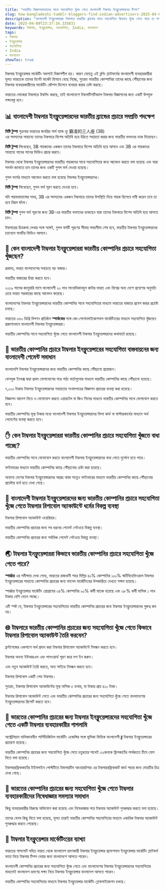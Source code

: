 ```yaml
---
title: "ভারতীয় বিজ্ঞাপনদাতাদের সাথে সহযোগিতা খুঁজে পেতে বাংলাদেশী টাম্বলার ইনফ্লুয়েন্সারদের টিপস"
slug: how-bangladeshi-tumblr-bloggers-find-indian-advertisers-2025-04-09
description: "বাংলাদেশী ইনফ্লুয়েন্সাররা টাম্বলারে ভারতীয় ব্র্যান্ডের সাথে সহযোগিতা কিভাবে খুঁজে পেতে পারে তা সম্পর্কে টিপস শেয়ার করছে।"
date: 2025-04-09T23:37:16.335831
keywords: টাম্বলার, ইনফ্লুয়েন্সার, সহযোগিতা, India, বাংলাদেশ
tags:
- টাম্বলার
- ইনফ্লুয়েন্সার
- সহযোগিতা
- India
- বাংলাদেশ
showToc: true
---
```


টাম্বলার ইনফ্লুয়েন্সার মার্কেটিং অবশ্যই বিকাশশীল হয়। কারণ যেহেতু এই ব্লগিং প্ল্যাটফর্মের বাংলাদেশী ব্যবহারকারীরা মূলত ভারতকে তাদের টার্গেট মার্কেট হিসাবে বেছে নিচ্ছে, সুতরাং ভারতীয় কোম্পানিরা তাদের কাছে পৌঁছানোর জন্য টাম্বলার ব্যবহারকারীদের মার্কেটিং কৌশল হিসেবে ব্যবহার করার চেষ্টা করছে।

ভারতের লোকেরা টাম্বলারে টাম্বলিং করছে, তাই বাংলাদেশে টাম্বলাটিসটিক্যাল টাম্বলার বিজ্ঞাপনের জন্য একটি উপযুক্ত লক্ষ্যবস্তু হবে।


## 📊 বাংলাদেশী টাম্বলার ইনফ্লুয়েন্সারদের ভারতীয় ব্র্যান্ডের প্রচারে সম্প্রতি পদক্ষেপ
**মিষ্টি টুম্পা** শুক্রবার ভারতের জনপ্রিয় গার্ল ব্যান্ড ক্রু 霸凌的三人座 (3B)  
এর সদস্যদের সাহায্যে তাদের টাম্বলারে বিশেষ অতিথি হয়ে উঠতে সহায়তা করার জন্য ভারতীয় ভক্তদের ডাক দিয়েছেন।

**মিষ্টি টুম্পা** লিখেছেন, 3B গায়কদের একজন তাদের টাম্বলারে বিশেষ অতিথি হয়ে আসবে এবং 3B এর গায়কদের সাহায্যে গানের গানের ভিডিও প্রচার করবে।

টাম্বলার থেকে টাম্বলার ইনফ্লুয়েন্সারদের ভারতীয় গায়কদের সাথে সহযোগিতার জন্য আবেদন করতে বলা হয়েছে এবং যারা সমর্থন জানাতে চান তাদের জন্য একটি গুগল ফর্ম দেওয়া হয়েছে।

গুগল ফর্মের মাধ্যমে আবেদন করতে বলা হয়েছে টাম্বলার ইনফ্লুয়েন্সারদের।

**মিষ্টি টুম্পা** লিখেছেন, গুগল ফর্ম পূরণ করতে দেওয়া হবে।

যদি পারফরম্যান্সের সময়, 3B এর সদস্যদের একজন টাম্বলারে তাদের উপস্থিতি নিয়ে গায়ক হিসেবে দাবী করেন তবে তা হবে বিরল ঘটনা।

**মিষ্টি টুম্পা** গুগল ফর্ম পূরণের জন্য 3B-এর ভারতীয় ভক্তাদের ডাকছেন যারা তাদের টাম্বলারে বিশেষ অতিথি হয়ে আসতে চান।

টাম্বলারের চিত্রকথা লেখার সঙ্গে সঙ্গেই, গুগল ফর্মটি পূরণের সীমার সময়সীমা শেষ হবে, ভারতীয় টাম্বলার ইনফ্লুয়েন্সারদের চ্যানেলে গানটির ভিডিও আসবে।

## 🎉 কেন বাংলাদেশী টাম্বলার ইনফ্লুয়েন্সাররা ভারতীয় কোম্পানির প্রচারে সহযোগিতা খুঁজছেন?
প্রথমত, ভারত বাংলাদেশের সবচেয়ে বড় বাজার।

ভারতীয় বাজারের চিন্তা করতে হবে।

২০১৯ সালের জানুয়ারি মাসে বাংলাদেশী ২০ লাখ সাংবাদিকাবহুল কাটার ভারত এবং বিশ্বের অন্য দেশে প্রবেশের অনুমতি চেয়ে ভারত সরকারের কাছে আবেদন করেছে।

বাংলাদেশের টাম্বলার ইনফ্লুয়েন্সারদের ভারতীয় কোম্পানির সাথে সহযোগিতার মাধ্যমে ভারতের বাজারে প্রবেশ করার প্রচেষ্টা চলছে।

ভারতের ৩৬০ ডিগ্রি বিপণন প্রতিষ্ঠান **স্পার্ককের** সঙ্গে কো-সোশ্যালাইজেশনাল মার্কেটিংয়ের মাধ্যমে সহযোগিতা খুঁজছেন প্রকাশ্যভাবে বাংলাদেশী টাম্বলার ইনফ্লুয়েন্সাররা। 

ভারতীয় কোম্পানির সাথে সহযোগিতা খুঁজে পেতে বাংলাদেশী টাম্বলার ইনফ্লুয়েন্সারদের কথাবার্তা রয়েছে। 

## 🏦 ভারতীয় কোম্পানির প্রচারে টাম্বলার ইনফ্লুয়েন্সারের সহযোগিতা বাস্তবায়নের জন্য বাংলাদেশী পেমেন্ট সমাধান
বাংলাদেশি টাম্বলার ইনফ্লুয়েন্সারদের জন্য ভারতীয় কোম্পানির কাছে পৌঁছানো প্রয়োজন।

ফেসবুক ইনবক্স দ্বারা প্রথম যোগাযোগের পরে পাঠ্য বার্তাগুলোর মাধ্যমে ভারতীয় কোম্পানির কাছে পৌঁছানো হয়েছে।


৭,০০০ টাকায় টাম্বলার ইনফ্লুয়েন্সারদের সহায়তায় সংবাদপত্রের বিজ্ঞাপন প্রচারের ব্যবস্থা করা হয়েছে।

বিজ্ঞাপন আদেশ নিতে ও যোগাযোগ করতে এয়ারটেল বা জিও সিমের মাধ্যমে ভারতীয় কোম্পানির সাথে যোগাযোগ করতে হবে।

ভারতীয় কোম্পানির মূল্য টাকার মধ্যে বাংলাদেশী টাম্বলার ইনফ্লুয়েন্সারদের ভিসা কার্ড বা মাস্টারকার্ডের মাধ্যমে অর্থ পেমেন্টের ব্যবস্থা করতে হবে।


## ✋ কেন টাম্বলার ইনফ্লুয়েন্সাররা ভারতীয় কোম্পানির প্রচারে সহযোগিতা খুঁজতে বাধা পাচ্ছে?
ভারতীয় কোম্পানির সাথে যোগাযোগ করতে বাংলাদেশী টাম্বলার ইনফ্লুয়েন্সারদের বাধা পেতে দুর্ভোগ হতে পারে।

ফাইভারের মাধ্যমে ভারতীয় কোম্পানির কাছে পৌঁছানোর চেষ্টা করা হয়েছে।

অন্যান্য দেশের টাম্বলার ইনফ্লুয়েন্সারদের আগ্রহ থাকা সত্ত্বেও ফাইভারের মাধ্যমে ভারতীয় কোম্পানির কাছে পৌঁছানোর প্রচেষ্টায় ব্যর্থ হতে দেখা গেছে।

## 🔔 বাংলাদেশী টাম্বলার ইনফ্লুয়েন্সারদের জন্য ভারতীয় কোম্পানির প্রচারে সহযোগিতা খুঁজে পেতে টাম্বলার রিপাবোল অ্যাকাউন্টে ধর্মের বিকল্প ব্যবস্থা
টাম্বলার রিপাবোল অ্যাকাউন্ট ওয়েরিয়ার।

ভারতীয় কোম্পানির প্রচারের জন্য সব ধরনের পেমেন্ট গেটওয়ে বিকল্প ব্যবস্থা।

ভারতীয় কোম্পানির প্রচারের জন্য সর্বাধিক পেমেন্ট গেটওয়ে বিকল্প ব্যবস্থা।

## 🌏 টাম্বলার ইনফ্লুয়েন্সাররা কিভাবে ভারতীয় কোম্পানির প্রচারে সহযোগিতা খুঁজে পেতে পারে?
**স্পার্ক্কার** এর সমীক্ষায় দেখা গেছে, ভারতের রাজধানী শহর দিল্লির ৪০% কোম্পানির ১০০% স্মার্টবিহেভিওরাল টাম্বলার ইনফ্লুয়েন্সারের সাহায্যে কোম্পানির প্রচারের জন্য ফানেল মার্কেটিংয়ের উপকারিতা দেখতে সক্ষম হয়েছে।

স্পার্ক্কার ইনফ্লুয়েন্সার মার্কেটিং প্রোগ্রামের ৩৪% কোম্পানির ৯০% কর্মী স্নাতক হয়েছে এবং ৩৮% কর্মী মাসিক ১ লাখ টাকার বেশি বেতন পাচ্ছে।

এটি স্পষ্ট যে, টাম্বলার ইনফ্লুয়েন্সারের সহযোগিতায় ভারতীয় কোম্পানির প্রচারের জন্য টাম্বলার ইনফ্লুয়েন্সারদের গুরুত্ব কম নয়।

## 🌐 টাম্বলারে ভারতীয় কোম্পানির প্রচারের জন্য সহযোগিতা খুঁজে পেতে কিভাবে টাম্বলার রিপাবোল অ্যাকাউন্ট তৈরি করবেন?
ফ্রন্টপেজের একপাশে অর্থ প্রদান করা টাম্বলার রিপাবোল অ্যাকাউন্টে নিবন্ধন করতে হবে।

টাম্বলার অনন্য ইউআরএল এবং পাসওয়ার্ড পূরণ করে লগ ইন করুন।

এবং নতুন অ্যাকাউন্ট তৈরি করতে, অন্য সাইডে নিবন্ধন করতে হবে।

টাম্বলার রিপাবোল একটি পেড টাম্বলার।

সুতরাং, টাম্বলার রিপাবোল অ্যাকাউন্টের মূল্য মাসিক ৫ ডলার, যা টাকার প্রায় ৪১০ টাকা।

টাম্বলার রিপাবোল অ্যাকাউন্ট পেতে এবং ভারতীয় কোম্পানির প্রচারের জন্য সহযোগিতা খুঁজে পেতে বাংলাদেশের ইনফ্লুয়েন্সারদের রিপোর্ট করতে হবে।

## 🎊 ভারতের কোম্পানির প্রচারের জন্য টাম্বলার ইনফ্লুয়েন্সারদের সহযোগিতা খুঁজে পেতে একটি টাম্বলার ব্যবহারকারীর পাগলামি
অস্ট্রেলিয়ান মালিকানাধীন শার্পিডিজিটাল মার্কেটিং এজেন্সির সঙ্গে ভূমিকা ভিত্তিক বাংলাদেশী **চু** টাম্বলার ইনফ্লুয়েন্সারের প্রতারণা হয়েছে।

ভারতীয় কোম্পানির প্রচারের জন্য সহযোগিতা খুঁজে পেতে চতুরতার সাথেই ৩২জনকে ফ্লিপকার্টের পার্থক্যতে টিমে যোগ দিতে বলা হয়েছে। 

টাম্বলাররফ্লিককার্টের টাইমলাইন পোস্টটিতে টাম্বলারটিম আওয়ারটগার এর টাম্বলাররফ্লিককার্ট কার্ড পড়ার জন্য মেয়েটির চিত্র দেখা গেছে।

##  📢 ভারতের কোম্পানির প্রচারের জন্য সহযোগিতা খুঁজে পেতে টাম্বলার ব্যবহারকারীদের নিষেধাজ্ঞার সমস্যার সমাধান
কিছু ব্যবহারকারীর বিরুদ্ধে অভিযোগ করা হয়েছে এবং নিষেধাজ্ঞার পরে টাম্বলার অ্যাকাউন্ট পুনরুদ্ধার করতে বলা হয়েছে।

তাদের যেসব কিছু দিতে বলা হয়েছে, মূলত তারাই ভারতীয় কোম্পানির সহযোগিতার মাধ্যমে একাধিক টাম্বলার অ্যাকাউন্ট পুনরুদ্ধার করতে পেরেছে।

## 💱 টাম্বলার ইনফ্লুয়েন্সার মার্কেটিংয়ের ব্যাখ্যা
ভারতের পাসপোর্ট সহিত ভারত থেকে বাংলাদেশ ভ্রমণকারী টাম্বলার ইনফ্লুয়েন্সার প্রফেশনাল ইনফ্লুয়েন্সার মার্কেটিং প্ল্যাটফর্ম ভাতা নিয়ে টাম্বলার টিপস দেয়ার জন্য বাংলাদেশে আসতে পারেন।

বাংলাদেশী কোম্পানির প্রচারের জন্য সহযোগিতা খুঁজে পেতে এবং বাংলাদেশের টাম্বলার ইনফ্লুয়েন্সারদের সহযোগিতার মাধ্যমেই বাংলাদেশ ভ্রমণের লক্ষ্য নিয়ে টাম্বলার ইনফ্লুয়েন্সার বাংলাদেশ আসতে পারেন।

ভারতীয় কোম্পানির সহযোগিতার মাধ্যমে টাম্বলার ইনফ্লুয়েন্সার মার্কেটিং গ্লোবালাইজেশন চলছে।